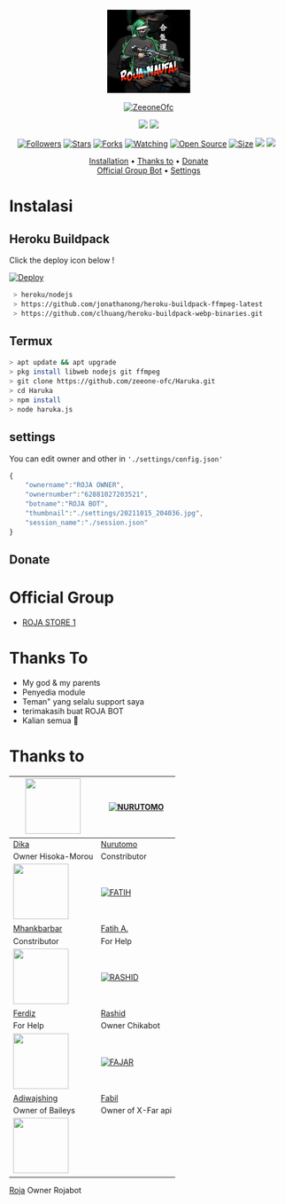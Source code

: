 <p align="center">
<img src="https://github.com/Juala/Haruka/blob/v4/settings/20211015_204036.jpg" alt="HARUKA BOT" height = "150" width="150"/>

<p align="center">
    <a href="https://zeeoneofc.github.io">
        <img
            src="https://readme-typing-svg.herokuapp.com?size=15&width=280&lines=thaks+untuk+Creator+ROJA+BOT+🤎"
            alt="ZeeoneOfc"
        />
    </a>
</p>

</p>
<p align="center">
<a href="http://Wa.me/62881027203521"><img yellow="whatsapp" src="https://img.shields.io/badge/Creator-ROJA-red.svg?style=for-the-badge&logo=whatsapp"></a>
<a href="https://github.com/Juala"><img green="ghithub" src="https://img.shields.io/badge/ghithub-Juala-red.svg?style=for-the-badge&logo=ghithub"></a>
</p>
<p align="center">
<a href="https://github.com/zeeone-ofc/followers"><img title="Followers" src="https://img.shields.io/github/followers/zeeone-ofc?color=red&style=flat-square"></a>
<a href="https://github.com/zeeone-ofc/Haruka/stargazers/"><img title="Stars" src="https://img.shields.io/github/stars/zeeone-ofc/Haruka?color=blue&style=flat-square"></a>
<a href="https://github.com/zeeone-ofc/Haruka/network/members"><img title="Forks" src="https://img.shields.io/github/forks/zeeone-ofc/Haruka?color=red&style=flat-square"></a>
<a href="https://github.com/zeeone-ofc/Haruka/watchers"><img title="Watching" src="https://img.shields.io/github/watchers/zeeone-ofc/Haruka?label=Watchers&color=blue&style=flat-square"></a>
<a href="https://github.com/zeeone-ofc/Haruka"><img title="Open Source" src="https://badges.frapsoft.com/os/v2/open-source.svg?v=103"></a>
<a href="https://github.com/zeeone-ofc/Haruka/"><img title="Size" src="https://img.shields.io/github/repo-size/zeeone-ofc/Haruka?style=flat-square&color=green"></a>
<a href="https://hits.seeyoufarm.com"><img src="https://hits.seeyoufarm.com/api/count/incr/badge.svg?url=https%3A%2F%2Fgithub.com%2Fzeeone-ofc%2FHaruka&count_bg=%2379C83D&title_bg=%23555555&icon=probot.svg&icon_color=%2300FF6D&title=hits&edge_flat=false"/></a>
<a href="https://github.com/zeeone-ofc/Haruka/graphs/commit-activity"><img height="20" src="https://img.shields.io/badge/Maintained%3F-yes-green.svg"></a>&nbsp;&nbsp;
</p>

<p align="center">
  <a href="https://github.com/zeeone-ofc/Haruka#instalasi">Installation</a> •
  <a href="https://github.com/zeeone-ofc/Haruka#thanks-to">Thanks to</a> •
  <a href="https://github.com/zeeone-ofc/Haruka#donate">Donate</a></br>
  <a href="https://github.com/zeeone-ofc/Haruka#Official-Group"> Official Group Bot</a> •
  <a href="https://github.com/zeeone-ofc/Haruka#settings">Settings</a>

</p>
</div>


# Instalasi
## Heroku Buildpack

Click the deploy icon below !

[![Deploy](https://www.herokucdn.com/deploy/button.svg)](https://heroku.com/deploy?template=https://github.com/Juala/Haruka)

```bash
 > heroku/nodejs
 > https://github.com/jonathanong/heroku-buildpack-ffmpeg-latest
 > https://github.com/clhuang/heroku-buildpack-webp-binaries.git
```

## Termux
```bash
> apt update && apt upgrade
> pkg install libweb nodejs git ffmpeg
> git clone https://github.com/zeeone-ofc/Haruka.git
> cd Haruka
> npm install
> node haruka.js
```

## settings
You can edit owner and other in `'./settings/config.json'`

```ts
{
	"ownername":"ROJA OWNER",
	"ownernumber":"62881027203521",
	"botname":"ROJA BOT",
	"thumbnail":"./settings/20211015_204036.jpg",
	"session_name":"./session.json"
}
```
## Donate

# Official Group
- [ROJA STORE 1](https://chat.whatsapp.com/IUBeg6Uzam88Al5IfZLmKH)

# Thanks To
- My god & my parents
- Penyedia module
- Teman" yang selalu support saya
- terimakasih buat ROJA BOT
- Kalian semua 🛐

# Thanks to
<a href="https://github.com/DikaArdnt"><img src="https://github.com/DikaArdnt.png?size=100" width="100" height="100"></a> | [![NURUTOMO](https://github.com/Nurutomo.png?size=100)](https://github.com/Nurutomo) 
---|---
[Dika](https://github.com/DikaArdnt)  | [Nurutomo](https://github.com/Nurutomo)
Owner Hisoka-Morou | Constributor |
<a href="https://github.com/MhankBarBar"><img src="https://github.com/MhankBarBar.png?size=100" width="100" height="100"></a> | [![FATIH](https://github.com/fatiharridho.png?size=100)](https://github.com/fatiharridho) 
[Mhankbarbar](https://github.com/MhankBarBar)  | [Fatih A.](https://github.com/fatiharridho)
Constributor | For Help |
<a href="https://github.com/FERDIZ-afk"><img src="https://github.com/FERDIZ-afk.png?size=100" width="100" height="100"></a> | [![RASHID](http://github.com/rashidsiregar28.png?size=100)](http://github.com/rashidsiregar28) 
[Ferdiz](https://github.com/FERDIZ-afk)  | [Rashid](https://github.com/rashidsiregar28)
For Help | Owner Chikabot |
<a href="https://github.com/adiwajshing"><img src="https://github.com/adiwajshing.png?size=100" width="100" height="100"></a> | [![FAJAR](http://github.com/xfar05.png?size=100)](http://github.com/xfar05) 
[Adiwajshing](https://github.com/adiwajshing) | [Fabil](https://github.com/xfar05)
Owner of Baileys | Owner of X-Far api 
<a href="https://github.com/Juala"><img src="https://github.com/Juala.png?size=100" width="100" height="100"></a> |
[Roja](https://github.com/Juala)
Owner Rojabot
